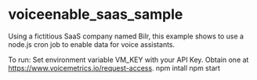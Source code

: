 # voiceenable_saas_sample
Using a fictitious SaaS company named Bilr, this example shows to use a node.js cron job to enable data for voice assistants.

To run:
Set environment variable VM_KEY with your API Key.  Obtain one at https://www.voicemetrics.io/request-access.
npm intall
npm start
